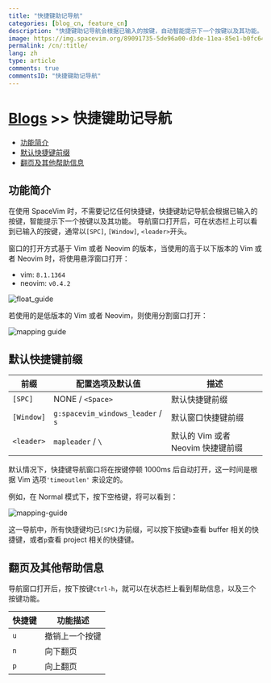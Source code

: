 ```yaml
---
title: "快捷键助记导航"
categories: [blog_cn, feature_cn]
description: "快捷键助记导航会根据已输入的按键，自动智能提示下一个按键以及其功能。"
image: https://img.spacevim.org/89091735-5de96a00-d3de-11ea-85e1-b0fc64537836.gif
permalink: /cn/:title/
lang: zh
type: article
comments: true
commentsID: "快捷键助记导航"
---
```


# [Blogs](../blog/) >> 快捷键助记导航

<!-- vim-markdown-toc GFM -->

- [功能简介](#功能简介)
- [默认快捷键前缀](#默认快捷键前缀)
- [翻页及其他帮助信息](#翻页及其他帮助信息)

<!-- vim-markdown-toc -->

## 功能简介

在使用 SpaceVim 时，不需要记忆任何快捷键，快捷键助记导航会根据已输入的按键，智能提示下一个按键以及其功能。
导航窗口打开后，可在状态栏上可以看到已输入的按键，通常以`[SPC]`, `[Window]`, `<leader>`开头。

窗口的打开方式基于 Vim 或者 Neovim 的版本，当使用的高于以下版本的 Vim 或者 Neovim 时，将使用悬浮窗口打开：

- vim: `8.1.1364`
- neovim: `v0.4.2`

![float_guide](https://img.spacevim.org/89091735-5de96a00-d3de-11ea-85e1-b0fc64537836.gif)

若使用的是低版本的 Vim 或者 Neovim，则使用分割窗口打开：

![mapping guide](https://img.spacevim.org/35568184-9a318082-058d-11e8-9d88-e0eafd1d498d.gif)

## 默认快捷键前缀

| 前缀       | 配置选项及默认值                                      | 描述               |
| ---------- | ----------------------------------------------------- | ------------------ |
| `[SPC]`    | NONE / `<Space>`                                      | 默认快捷键前缀     |
| `[Window]` | `g:spacevim_windows_leader` / `s`                     | 默认窗口快捷键前缀 |
| `<leader>` | `mapleader` / `\` | 默认的 Vim 或者 Neovim 快捷键前缀 |

默认情况下，快捷键导航窗口将在按键停顿 1000ms 后自动打开，这一时间是根据 Vim 选项`'timeoutlen'` 来设定的。

例如，在 Normal 模式下，按下空格键，将可以看到：

![mapping-guide](https://img.spacevim.org/ae8c3168-3337-11e7-8536-ee78d59e5a9c.png)

这一导航中，所有快捷键均已`[SPC]`为前缀，可以按下按键`b`查看 buffer 相关的快捷键，或者`p`查看 project 相关的快捷键。

## 翻页及其他帮助信息

导航窗口打开后，按下按键`Ctrl-h`，就可以在状态栏上看到帮助信息，以及三个按键功能。

| 快捷键 | 功能描述       |
| ------ | -------------- |
| `u`    | 撤销上一个按键 |
| `n`    | 向下翻页       |
| `p`    | 向上翻页       |
